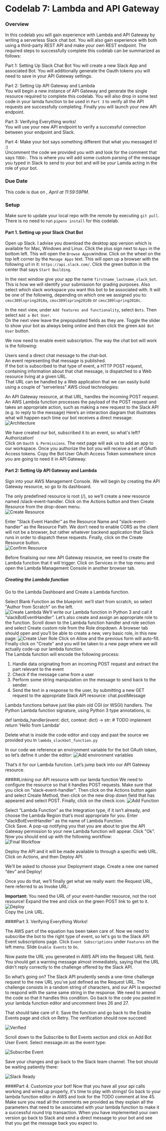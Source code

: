 # Codelab 7: Lambda and API Gateway

### Overview

In this codelab you will gain experience with Lambda and API Gateway by writing a serverless Slack chat bot.
You will also gain experience with both using a third-party REST API and make your own REST endpoint. The required
steps to successfully complete this codelab can be summarized as follows:  

Part 1: Setting Up Slack Chat Bot
You will create a new Slack App and associated Bot. You will additionally generate the Oauth tokens you will need to
save in your API Gateway settings.  

Part 2: Setting Up API Gateway and Lambda  
You will begin a new instance of API Gateway and generate the single resource required to complete this codelab. You
will also drop in some test code in your lamda function to be used in `Part 3` to verify all the API requests are
successfully completing. Finally you will launch your new API endpoint.  

Part 3: Verifying Everything works!  
You will use your new API endpoint to verify a successful connection between your endpoint and Slack.

Part 4: Make your bot says something different that what you messaged it! :)  
Uncomment the code we provided you with and look for the comment that says `TODO:`. This is where you will
add some custom parsing of the message you typed in Slack to send to your bot and will be your Lamda acting in the
role of your bot.

### Due Date

This code is due on *, April  at 11:59:59PM*.

### Setup

Make sure to update your local repo with the remote by executing `git pull`. There is no need to run `pipenv install`
for this codelab.

#### Part 1. Setting up your Slack Chat Bot  
Open up Slack. I advise you download the desktop app version which is available for Mac, Windows and Linux. Click the plus sign next to `Apps` in the bottom left. This will open the `Browse Apps`window. Click on the wheel on the top left
corner by the `Manage Apps` text. This will open up a browser with the following url in it: `https://api.slack.com/`.
Click the green button in the center that says `Start Building`.

In the next window give your app the name `firstname_lastname_slack_bot`. This is how we will identify your submission for grading purposes. Also select which slack workspace you want this bot to be associated with. It will be one of the following, depending on which one we assigned you to:  `cmsc389lspring2018a`, `cmsc389lspring2018b` or `cmsc389lspring2018c`.

In the next view, under `Add features and functionality`, select `Bots`. Then select `Add a Bot User`.  
On the next view leave the prepopulated fields as they are. Toggle the slider to show your bot as always being online and then click the green `Add Bot User` button.  

We now need to enable event subscription. The way the chat bot will work is the following:

Users send a direct chat message to the chat-bot.  
An event representing that message is published.  
If the bot is subscribed to that type of event, a HTTP POST request, containing information about that chat message, is dispatched to a Web resource living at a given URL.  
That URL can be handled by a Web application that we can easily build using a couple of “serverless” AWS cloud technologies:

An API Gateway resource, at that URL, handles the incoming POST request.
An AWS Lambda function processes the payload of the POST request and takes an appropriate action, such as making a new request to the Slack API (e.g. to reply to the message)
Here’s an interaction diagram that illustrates what will happen each time our bot receives a direct message:  
![Architecture](../../../media/codelabs/codelab-07/codelab07-architecture.png)   

We have created our bot, subscribed it to an event, so what's left? Authorization!  
Click on `Oauth & Permissions`. The next page will ask us to add an app to our workspace. Once you authorize the bot you will receive a set of OAuth Access tokens. Copy the Bot User OAuth Access Token somewhere since you are going to
need it in API Gateway.

#### Part 2: Setting Up API Gateway and Lambda  
Sign into your AWS Management Console. We will begin by creating the API Gateway resource, so go to its dashboard.

The only predefined resource is root (/), so we’ll create a new resource named /slack-event-handler. Click on the Actions button and then Create Resource from the drop-down menu.  
![Create Resource](../../../media/codelabs/codelab-07/create-api-resource.png)

Enter "Slack Event Handler” as the Resource Name and “slack-event-handler” as the Resource Path. We don’t need to enable CORS as the client will not be a browser, but rather whatever backend application that Slack runs in order to dispatch these requests. Finally, click on the Create Resource button.  
![Confirm Resource](../../../media/codelabs/codelab-07/generate-api-resource.png)  

Before finalising our new API Gateway resource, we need to create the Lambda function that it will trigger. Click on Services in the top menu and open the Lambda Management Console in another browser tab.  

##### Creating the Lambda function    
Go to the Lambda Dashboard and Create a Lambda function.  

Select Blank Function as the blueprint: we’ll start from scratch, so select "Author from Scratch" on the left.  
![Create Lambda](../../../media/codelabs/codelab-07/create-lambda-function.png)
We’ll write our Lambda function in Python 3 and call it “slackBotEventHandler”. Let’s also create and assign an appropriate role to the function. Scroll down to the Lambda function handler and role section and select Create custom role from the Role dropdown. A browser tab should open and you’ll be able to create a new, very basic role, in this new page:
![Create User Role](../../../media/codelabs/codelab-07/lambda-user-role.png)
Click on Allow and the previous form will auto-fill.  
Finally click on "Create" and you will be taken to a new page where we will actually code-up our lambda function.  
The Lambda function will encode the following process:

1. Handle data originating from an incoming POST request and extract the part relevant to the event
2. Check if the message came from a user
3. Perform some string manipulation on the message to send back to the sender.  
4. Send the text in a response to the user, by submitting a new GET request to the appropriate Slack API resource: chat.postMessage  

Lambda functions behave just like plain old CGI (or WSGI) handlers. The Python Lambda function signature, using Python 3 type annotations, is:

  def lambda_handler(event: dict, context: dict) -> str:
    # TODO implement
    return 'Hello from Lambda'  

Delete what is inside the code editor and copy and past the source we provided you in `lambda_slackbot_function.py`  

In our code we reference an environment variable for the bot OAuth token, so let’s define it under the editor:
![Add environment variables](../../../media/codelabs/codelab-07/add-environment-variables.png)  

That’s it for our Lambda function. Let’s jump back into our API Gateway resource.

#####Linking our API resource with our lamda function
We need to configure the resource so that it handles POST requests. Make sure that you click on "slack-event-handler". Then click on the Actions button again and select Create Method, then click on the new drop down field that has appeared and select POST. Finally, click on the check icon.
![Add Function](../../../media/codelabs/codelab-07/create-post-method.png)  


Select “Lambda Function” as the Integration type, if it isn’t already, and choose the Lambda Region that’s most appropriate for you. Enter “slackBotEventHandler” as the name of Lambda Function.  
Click Save. A pop-up notifying you that you are about to give the API Gateway permission to your new Lambda function will appear. Click "Ok".  
Now you should end up with the following workflow:  
![Final Workflow](../../../media/codelabs/codelab-07/final-workflow.png)  

Deploy the API and it will be made available to through a specific web URL. Click on Actions, and then Deploy API.

We’ll be asked to choose your Deployment stage. Create a new one named “dev” and Deploy!  

Once you do that, we’ll finally get what we really want: the Request URL, here referred to as Invoke URL:  

**Important:** You need the URL of your event-handler resource, not the root resource! Expand the tree and click on the green POST link to get to it.
![Deploy](../../../media/codelabs/codelab-07/deploy-function.png)  
Copy the Link URL.

####Part 3. Verifying Everything Works!  

The AWS part of the equation has been taken care of. Now we need to subscribe the bot to the right type of event, so let's go to the Slack API Event subscriptions page. Click `Event Subscriptions` under `Features` on the left menu. Slide `Enable Events` to `On`.  

Now paste the URL you generated in AWS API into the Request URL field. You should get a warning message almost immediately, saying that the URL didn’t reply correctly to the challenge offered by the Slack API.

So what’s going on? The Slack API prudently sends a one-time challenge request to the new URL you’ve just defined as the Request URL. The challenge consists in a random string of characters, and our API is expected to respond with the same same string in the response. We need to amend the code so that it handles this condition. Go back to the code you pasted in your lambda function editor and uncomment lines 26 and 27.  

That should take care of it. Save the function and go back to the Enable Events page and click on Retry. The verification should now succeed:

![Verified](../../../media/codelabs/codelab-07/verified.png)

Scroll down to the Subscribe to Bot Events section and click on Add Bot User Event. Select message.im as the event type:  

![Subscribe Event](../../../media/codelabs/codelab-07/subscribe-event.png)  

Save your changes and go back to the Slack team channel. The bot should be waiting patiently there:

![Slack Ready](../../../media/codelabs/codelab-07/slack-ready.png)  

####Part 4. Customize your bot!
Now that you have all your api calls working and wired up properly, it's time to play with strings! Go back to your
lambda function editor in AWS and look for the TODO comment at line 45. Make sure you read all the comments we provided as they explain all the parameters that need to be associated with your lambda function to make it a successful round trip transaction. When you have implemented your own version go back to Slack and send a direct message to your bot and see that you get the message back you expect to.
















